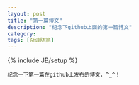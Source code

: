 ```yaml
---
layout: post
title: "第一篇博文"
description: "纪念下github上面的第一篇博文"
category: 
tags: [杂谈随笔]
---
```

{% include JB/setup %}

    纪念一下第一篇在github上发布的博文，^_^！